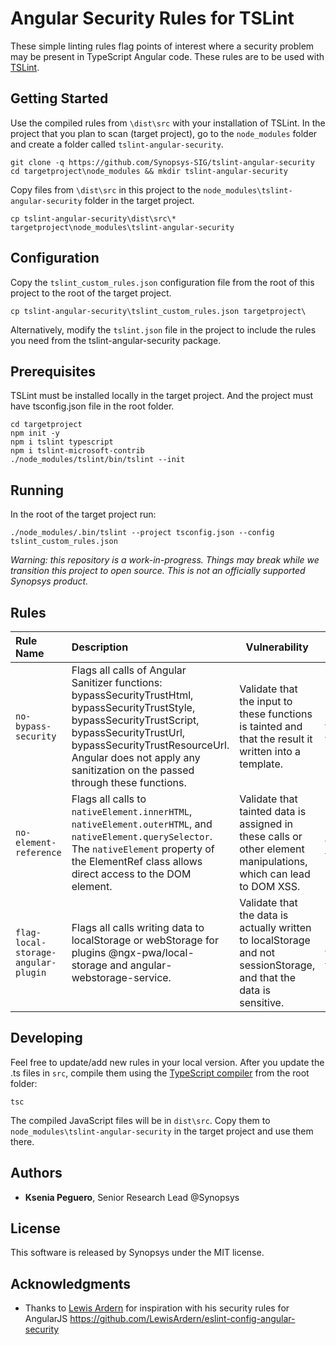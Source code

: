 # Angular Security Rules for TSLint

These simple linting rules flag points of interest where a security problem may be present in TypeScript Angular code. These rules are to be used with [TSLint](https://palantir.github.io/tslint/).

## Getting Started

Use the compiled rules from `\dist\src` with your installation of TSLint. In the project that you plan to scan (target project), go to the `node_modules` folder and create a folder called `tslint-angular-security`.
```
git clone -q https://github.com/Synopsys-SIG/tslint-angular-security
cd targetproject\node_modules && mkdir tslint-angular-security
```

Copy files from `\dist\src` in this project to the `node_modules\tslint-angular-security` folder in the target project.
```
cp tslint-angular-security\dist\src\* targetproject\node_modules\tslint-angular-security
```

## Configuration

Copy the `tslint_custom_rules.json` configuration file from the root of this project to the root of the target project.
```
cp tslint-angular-security\tslint_custom_rules.json targetproject\
```

Alternatively, modify the `tslint.json` file in the project to include the rules you need from the tslint-angular-security package.

## Prerequisites

TSLint must be installed locally in the target project. And the project must have tsconfig.json file in the root folder.
```
cd targetproject
npm init -y
npm i tslint typescript
npm i tslint-microsoft-contrib
./node_modules/tslint/bin/tslint --init
```

## Running

In the root of the target project run:

```
./node_modules/.bin/tslint --project tsconfig.json --config tslint_custom_rules.json
```
*Warning: this repository is a work-in-progress. Things may break while we transition this project to open source. This is not an officially supported Synopsys product.*

## Rules

Rule Name   | Description | Vulnerability | CWE
:---------- | :------------ | -------------|---
`no-bypass-security` | Flags all calls of Angular Sanitizer functions: bypassSecurityTrustHtml, bypassSecurityTrustStyle, bypassSecurityTrustScript, bypassSecurityTrustUrl, bypassSecurityTrustResourceUrl. Angular does not apply any sanitization on the passed through these functions. | Validate that the input to these functions is tainted and that the result it written into a template.| [CWE-79](https://cwe.mitre.org/data/definitions/79.html)
`no-element-reference` | Flags all calls to `nativeElement.innerHTML`, `nativeElement.outerHTML`, and `nativeElement.querySelector`. The `nativeElement` property of the ElementRef class allows direct access to the DOM element. | Validate that tainted data is assigned in these calls or other element manipulations, which can lead to DOM XSS.| [CWE-79](https://cwe.mitre.org/data/definitions/79.html)
`flag-local-storage-angular-plugin` | Flags all calls writing data to localStorage or webStorage for plugins @ngx-pwa/local-storage and angular-webstorage-service. | Validate that the data is actually written to localStorage and not sessionStorage, and that the data is sensitive.| [CWE-922](https://cwe.mitre.org/data/definitions/922.html)

## Developing

Feel free to update/add new rules in your local version. After you update the .ts files in `src`, compile them using the [TypeScript compiler](https://www.npmjs.com/package/typescript) from the root folder:

```
tsc
```
The compiled JavaScript files will be in `dist\src`. Copy them to `node_modules\tslint-angular-security` in the target project and use them there. 

## Authors
 
* **Ksenia Peguero**, Senior Research Lead @Synopsys
 
## License
 
This software is released by Synopsys under the MIT license.
 
## Acknowledgments
 
* Thanks to [Lewis Ardern](https://github.com/LewisArdern/) for inspiration with his security rules for AngularJS https://github.com/LewisArdern/eslint-config-angular-security
